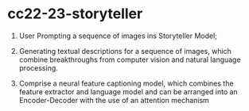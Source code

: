 # cc22-23-storyteller

1. User Prompting a sequence of images ins Storyteller Model;

2. Generating textual descriptions for a sequence of images, which combine breakthroughs from computer vision and natural language processing.

3. Comprise a neural feature captioning model, which combines the feature extractor and language model and can be arranged into an Encoder-Decoder with the use of an attention mechanism
